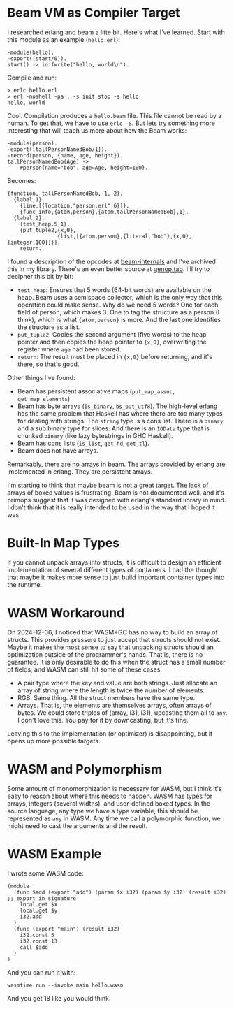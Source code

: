 # Beam VM as Compiler Target

I researched erlang and beam a litte bit. Here's what I've learned.
Start with this module as an example (`hello.erl`):

    -module(hello).
    -export([start/0]).
    start() -> io:fwrite("hello, world\n").

Compile and run:

    > erlc hello.erl
    > erl -noshell -pa . -s init stop -s hello
    hello, world

Cool. Compilation produces a `hello.beam` file. This file cannot be read by
a human. To get that, we have to use `erlc -S`. But lets try something more
interesting that will teach us more about how the Beam works:

    -module(person).
    -export([tallPersonNamedBob/1]).
    -record(person, {name, age, height}).
    tallPersonNamedBob(Age) ->
        #person{name="bob", age=Age, height=100}.

Becomes:

    {function, tallPersonNamedBob, 1, 2}.
      {label,1}.
        {line,[{location,"person.erl",6}]}.
        {func_info,{atom,person},{atom,tallPersonNamedBob},1}.
      {label,2}.
        {test_heap,5,1}.
        {put_tuple2,{x,0},
                    {list,[{atom,person},{literal,"bob"},{x,0},{integer,100}]}}.
        return.

I found a description of the opcodes at
[beam-internals](https://github.com/xandkar/beam-internals/blob/master/instruction_set.md)
and I've archived this in my library. There's an even better source at
[genop.tab](https://github.com/erlang/otp/blob/master/lib/compiler/src/genop.tab).
I'll try to decipher this bit by bit:

* `test_heap`: Ensures that 5 words (64-bit words) are available on the heap.
  Beam uses a semispace collector, which is the only way that this operation
  could make sense. Why do we need 5 words? One for each field of person, which
  makes 3. One to tag the structure as a person (I think), which is what
  `{atom,person}` is more. And the last one identifies the structure as a list.
* `put_tuple2`: Copies the second argument (five words) to the heap pointer
  and then copies the heap pointer to `{x,0}`, overwriting the register where
  `age` had been stored.
* `return`: The result must be placed in `{x,0}` before returning, and it's
  there, so that's good.

Other things I've found:

* Beam has persistent associative maps (`put_map_assoc`, `get_map_elements`)
* Beam has byte arrays (`is_binary`, `bs_put_utf8`). The high-level erlang
  has the same problem that Haskell has where there are too many types for
  dealing with strings. The `string` type is a cons list. There is a `binary`
  and a sub binary type for slices. And there is an `IOData` type that is
  chunked `binary` (like lazy bytestrings in GHC Haskell). 
* Beam has cons lists (`is_list`, `get_hd`, `get_tl`).
* Beam does not have arrays.

Remarkably, there are no arrays in beam. The arrays provided by erlang are
implemented in erlang. They are persistent arrays.

I'm starting to think that maybe beam is not a great target. The lack of
arrays of boxed values is frustrating. Beam is not documented well, and it's
primops suggest that it was designed with erlang's standard library in mind.
I don't think that it is really intended to be used in the way that I hoped
it was.

# Built-In Map Types

If you cannot unpack arrays into structs, it is difficult to design an
efficient implementation of several different types of containers. I had
the thought that maybe it makes more sense to just build important container
types into the runtime.

# WASM Workaround

On 2024-12-06, I noticed that WASM+GC has no way to build an array of structs.
This provides pressure to just accept that structs should not exist. Maybe it
makes the most sense to say that unpacking structs should an optimization
outside of the programmer's hands. That is, there is no guarantee. It is
only desirable to do this when the struct has a small number of fields, and
WASM can still hit some of these cases:

* A pair type where the key and value are both strings. Just allocate an
  array of string where the length is twice the number of elements.
* RGB. Same thing. All the struct members have the same type.
* Arrays. That is, the elements are themselves arrays, often arrays of
  bytes. We could store triples of (array, i31, i31), upcasting them
  all to `any`. I don't love this. You pay for it by downcasting, but
  it's fine.

Leaving this to the implementation (or optimizer) is disappointing, but it
opens up more possible targets.

# WASM and Polymorphism

Some amount of monomorphization is necessary for WASM, but I think it's
easy to reason about where this needs to happen. WASM has types for
arrays, integers (several widths), and user-defined boxed types. In
the source language, any type we have a type variable, this should be
represented as `any` in WASM. Any time we call a polymorphic function,
we might need to cast the arguments and the result.

# WASM Example

I wrote some WASM code:

    (module
      (func $add (export "add") (param $x i32) (param $y i32) (result i32) ;; export in signature
        local.get $x
        local.get $y
        i32.add
      )
      (func (export "main") (result i32)
        i32.const 5
        i32.const 13
        call $add
      )
    )

And you can run it with:

    wasmtime run --invoke main hello.wasm

And you get 18 like you would think.
